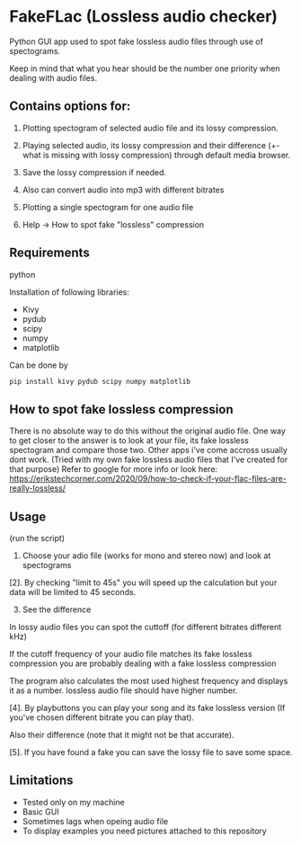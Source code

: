# FakeFLac (Lossless audio checker)

Python GUI app used to spot fake lossless audio files through use of spectograms.

Keep in mind that what you hear should be the number one priority when dealing with audio files.

## Contains options for:

1. Plotting spectogram of selected audio file and its lossy compression.

2. Playing selected audio, its lossy compression and their difference (+- what is missing with lossy compression) through default media browser.

3. Save the lossy compression if needed. 

4. Also can convert audio into mp3 with different bitrates

5. Plotting a single spectogram for one audio file

6. Help -> How to spot fake "lossless" compression

## Requirements
python

Installation of following libraries:
- Kivy
- pydub
- scipy
- numpy
- matplotlib

Can be done by
```bash
pip install kivy pydub scipy numpy matplotlib
```
## How to spot fake lossless compression
There is no absolute way to do this without the original audio file.
One way to get closer to the answer is to look at your file, its fake lossless spectogram and compare those two.
Other apps i've come accross usually dont work. (Tried with my own fake lossless audio files that I've created for that purpose)
Refer to google for more info or look here: https://erikstechcorner.com/2020/09/how-to-check-if-your-flac-files-are-really-lossless/

## Usage

(run the script)

1. Choose your adio file (works for mono and stereo now) and look at spectograms

[2]. By checking "limit to 45s" you will speed up the calculation but your data will be limited to 45 seconds.

3. See the difference

In lossy audio files you can spot the cuttoff (for different bitrates different kHz)

If the cutoff frequency of your audio file matches its fake lossless compression you are probably dealing with a fake lossless compression

The program also calculates the most used highest frequency and displays it as a number. lossless audio file should have higher number.

[4]. By playbuttons you can play your song and its fake lossless version (If you've chosen different bitrate you can play that). 

Also their difference (note that it might not be that accurate).

[5]. If you have found a fake you can save the lossy file to save some space.

## Limitations

- Tested only on my machine
- Basic GUI
- Sometimes lags when opeing audio file
- To display examples you need pictures attached to this repository
